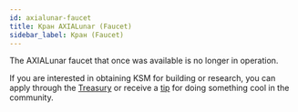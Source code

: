 ```yaml
---
id: axialunar-faucet
title: Кран AXIALunar (Faucet)
sidebar_label: Кран (Faucet)
---
```


The AXIALunar faucet that once was available is no longer in operation.

If you are interested in obtaining KSM for building or research, you can apply through the [Treasury](mirror-learn-treasury#creating-a-treasury-proposal) or receive a [tip](mirror-learn-treasury#tipping) for doing something cool in the community.
